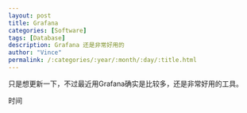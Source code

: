 ```yaml
---
layout: post
title: Grafana
categories: [Software]
tags: [Database]
description: Grafana 还是非常好用的
author: "Vince"
permalink: /:categories/:year/:month/:day/:title.html
---
```


只是想更新一下，不过最近用Grafana确实是比较多，还是非常好用的工具。

时间
